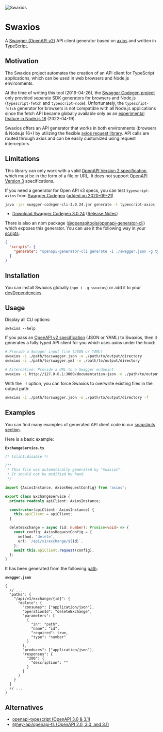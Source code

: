 ![Swaxios](https://github.com/welovecoding/swaxios/raw/main/logo.png)

# Swaxios

A [Swagger (OpenAPI v2)][oas2] API client generator based on [axios][axios] and written in [TypeScript][ts].

## Motivation

The Swaxios project automates the creation of an API client for TypeScript applications, which can be used in web browsers and Node.js environments.

At the time of writing this tool (2019-04-26), the [Swagger Codegen project][codegen] only provided separate SDK generators for browsers and Node.js (`typescript-fetch` and `typescript-node`). Unfortunately, the `typescript-fetch` generator for browsers is not compatible with all Node.js applications since the fetch API became globally available only as an [experimental feature in Node.js 18](https://nodejs.org/de/blog/announcements/v18-release-announce/#fetch-experimental) (2022-04-19).

Swaxios offers an API generator that works in both environments (browsers & Node.js 16+) by utilizing the flexible [axios request library][axios]. API calls are routed through axios and can be easily customized using request interceptors.

## Limitations

This library can only work with a valid [OpenAPI Version 2 specification][oas2], which must be in the form of a file or URL. It does not support [OpenAPI Version 3][oas3] specifications.

If you need a generator for Open API v3 specs, you can test `typescript-axios` from [Swagger Codegen][codegen] ([added on 2020-09-21](https://github.com/swagger-api/swagger-codegen-generators/commits/master/src/main/java/io/swagger/codegen/v3/generators/typescript/TypeScriptAxiosClientCodegen.java)).

```bash
java -jar swagger-codegen-cli-3.0.24.jar generate -l typescript-axios -i ./swagger.json -o ./api-client
```

- [Download Swagger Codegen 3.0.24](https://repo1.maven.org/maven2/io/swagger/codegen/v3/swagger-codegen-cli/3.0.24/swagger-codegen-cli-3.0.24.jar) ([Release Notes](https://github.com/swagger-api/swagger-codegen/releases/tag/v3.0.24))

There is also an npm package ([@openapitools/openapi-generator-cli](https://www.npmjs.com/package/@openapitools/openapi-generator-cli)) which exposes this generator. You can use it the following way in your [scripts](https://docs.npmjs.com/cli/using-npm/scripts):

```json
{
  "scripts": {
    "generate": "openapi-generator-cli generate -i ./swagger.json -g typescript-axios -p \"withoutRuntimeChecks=true,withInterfaces=true\" -o ./api-client"
  }
}
```

## Installation

You can install Swaxios globally (`npm i -g swaxios`) or add it to your [devDependencies](https://docs.npmjs.com/files/package.json#devdependencies).

## Usage

Display all CLI options:

```
swaxios --help
```

If you pass an [OpenAPI v2 specification][oas2] (JSON or YAML) to Swaxios, then it generates a fully typed API client for you which uses axios under the hood:

```bash
# Provide a Swagger input file (JSON or YAML)
swaxios -i ./path/to/swagger.json -o ./path/to/output/directory
swaxios -i ./path/to/swagger.yml -o ./path/to/output/directory

# Alternative: Provide a URL to a Swagger endpoint
swaxios -i http://127.0.0.1:3000/documentation-json -o ./path/to/output/directory
```

With the `-f` option, you can force Swaxios to overwrite existing files in the output path:

```bash
swaxios -i ./path/to/swagger.json -o ./path/to/output/directory -f
```

## Examples

You can find many examples of generated API client code in our [snapshots section](./src/test/snapshots).

Here is a basic example:

**`ExchangeService.ts`**

```ts
/* tslint:disable */

/**
 * This file was automatically generated by "Swaxios".
 * It should not be modified by hand.
 */

import {AxiosInstance, AxiosRequestConfig} from 'axios';

export class ExchangeService {
  private readonly apiClient: AxiosInstance;

  constructor(apiClient: AxiosInstance) {
    this.apiClient = apiClient;
  }

  deleteExchange = async (id: number): Promise<void> => {
    const config: AxiosRequestConfig = {
      method: 'delete',
      url: `/api/v1/exchange/${id}`,
    };
    await this.apiClient.request(config);
  };
}
```

It has been generated from the following [path](https://swagger.io/docs/specification/2-0/paths-and-operations/):

**`swagger.json`**

```jsonc
{
  // ...
  "paths": {
    "/api/v1/exchange/{id}": {
      "delete": {
        "consumes": ["application/json"],
        "operationId": "deleteExchange",
        "parameters": [
          {
            "in": "path",
            "name": "id",
            "required": true,
            "type": "number"
          }
        ],
        "produces": ["application/json"],
        "responses": {
          "200": {
            "description": ""
          }
        }
      }
    }
  }
  // ...
}
```

## Alternatives

- [openapi-typescript (OpenAPI 3.0 & 3.1)](https://www.npmjs.com/package/openapi-typescript)
- [@hey-api/openapi-ts (OpenAPI 2.0, 3.0, and 3.1)](https://github.com/hey-api/openapi-ts)

[axios]: https://github.com/axios/axios
[codegen]: https://github.com/swagger-api/swagger-codegen
[oas2]: https://swagger.io/specification/v2/
[oas3]: https://swagger.io/specification/v3/
[ts]: https://www.typescriptlang.org/
